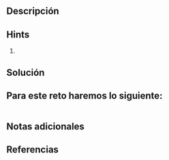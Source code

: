 ## **Descripción**

## Hints
1. 
## **Solución** 
Para este reto haremos lo siguiente:
- 


```

```

## **Notas adicionales**

## **Referencias**